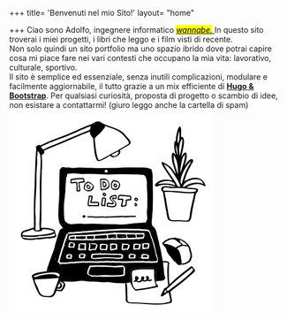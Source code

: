 +++
title= 'Benvenuti nel mio Sito!'
layout= "home"

+++
Ciao sono Adolfo, ingegnere informatico  <a href="/esami/"><mark><em >wannabe.</em></mark> </a>
In questo sito troverai i miei progetti, i libri che leggo e i film visti di recente.  
Non solo quindi un sito portfolio ma uno spazio ibrido dove potrai capire cosa mi piace fare nei vari contesti che occupano la mia vita: lavorativo, culturale, sportivo.  
Il sito è semplice ed essenziale, senza inutili complicazioni, modulare e facilmente aggiornabile, il tutto grazie a un mix efficiente di <a href="/progetti/aboutsite" class="link-dark"><b>Hugo & Bootstrap</b></a>.
Per qualsiasi curiosità, proposta di progetto o scambio di idee, non esistare a contattarmi! (giuro leggo anche la cartella di spam)
<img src="../static/images/marks-working-place.png">
